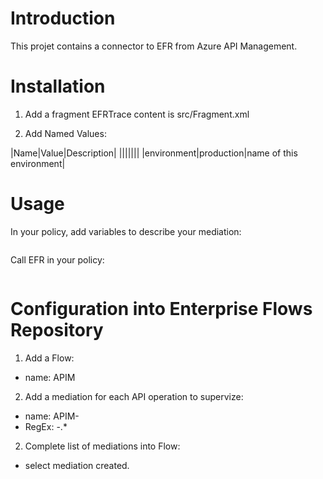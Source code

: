 # Introduction

This projet contains a connector to EFR from Azure API Management.

# Installation

1. Add a fragment EFRTrace
content is src/Fragment.xml

2. Add Named Values:

|Name|Value|Description|
|||||||
|environment|production|name of this environment|

# Usage

In your policy, add variables to describe your mediation:

```xml

```

Call EFR in your policy:

```xml

```

# Configuration into Enterprise Flows Repository

1. Add a Flow:
- name: APIM <API name>

2. Add a mediation for each API operation to supervize:
- name: APIM<API name><API version>-<operation name>
- RegEx: <API name><API version>-<operation name>.*

2. Complete list of mediations into Flow:
- select mediation created.
